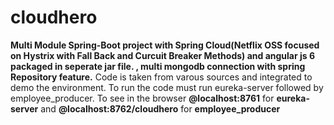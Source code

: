 # cloudhero
**Multi Module Spring-Boot project with Spring Cloud(Netflix OSS focused on Hystrix with Fall Back and Curcuit Breaker Methods) and angular js 6 packaged in seperate jar file. 
, multi mongodb connection with spring Repository feature.**
Code is taken from varous sources and integrated to demo the environment.
To run the code must run eureka-server followed by employee_producer. 
To see in the browser **@localhost:8761** for **eureka-server** and **@localhost:8762/cloudhero** for **employee_producer**
